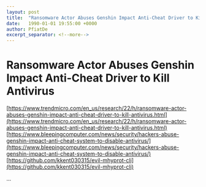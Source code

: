 ```yaml
---
layout: post
title:  "Ransomware Actor Abuses Genshin Impact Anti-Cheat Driver to Kill Antivirus"
date:   1990-01-01 19:55:00 +0000
author: PfiatDe
excerpt_separator: <!--more-->
---
```


# Ransomware Actor Abuses Genshin Impact Anti-Cheat Driver to Kill Antivirus
[https://www.trendmicro.com/en_us/research/22/h/ransomware-actor-abuses-genshin-impact-anti-cheat-driver-to-kill-antivirus.html](https://www.trendmicro.com/en_us/research/22/h/ransomware-actor-abuses-genshin-impact-anti-cheat-driver-to-kill-antivirus.html)
[https://www.bleepingcomputer.com/news/security/hackers-abuse-genshin-impact-anti-cheat-system-to-disable-antivirus/](https://www.bleepingcomputer.com/news/security/hackers-abuse-genshin-impact-anti-cheat-system-to-disable-antivirus/)
[https://github.com/kkent030315/evil-mhyprot-cli](https://github.com/kkent030315/evil-mhyprot-cli)

...
<!--more-->
